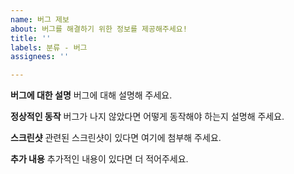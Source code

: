 ```yaml
---
name: 버그 제보
about: 버그를 해결하기 위한 정보를 제공해주세요!
title: ''
labels: 분류 - 버그
assignees: ''

---
```


**버그에 대한 설명**
버그에 대해 설명해 주세요.

**정상적인 동작**
버그가 나지 않았다면 어떻게 동작해야 하는지 설명해 주세요.

**스크린샷**
관련된 스크린샷이 있다면 여기에 첨부해 주세요.

**추가 내용**
추가적인 내용이 있다면 더 적어주세요.
